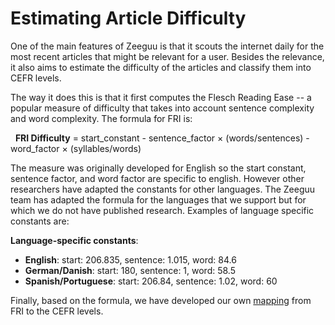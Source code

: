 # Estimating Article Difficulty

One of the main features of Zeeguu is that it scouts the internet daily for the most recent articles that might be relevant for a user. Besides the relevance, it also aims to estimate the difficulty of the articles and classify them into CEFR levels. 

The way it does this is that it first computes the Flesch Reading Ease -- a popular measure of difficulty that takes into account sentence complexity and word complexity. The formula for FRI is:

  **FRI Difficulty** = start_constant - sentence_factor × (words/sentences) - word_factor × (syllables/words)

The measure was originally developed for English so the start constant, sentence factor, and word factor are specific to english. However other researchers have adapted the constants for other languages. The Zeeguu team has adapted the formula for the languages that we support but for which we do not have published research. Examples of language specific constants are: 

**Language-specific constants**:

- **English**: start: 206.835, sentence: 1.015, word: 84.6
- **German/Danish**: start: 180, sentence: 1, word: 58.5
- **Spanish/Portuguese**: start: 206.84, sentence: 1.02, word: 60

Finally, based on the formula, we have developed our own [mapping](https://github.com/zeeguu/api/blob/master/zeeguu/core/language/fk_to_cefr.py) from FRI to the CEFR levels. 